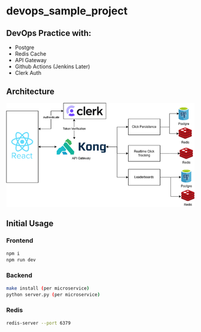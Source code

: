 # devops_sample_project
## DevOps Practice with:
- Postgre
- Redis Cache
- API Gateway
- Github Actions (Jenkins Later)
- Clerk Auth

## Architecture
 ![Architecture](assets/Architecture.drawio.png) 

## Initial Usage
### Frontend
```sh
npm i
npm run dev
```

### Backend
```sh
make install (per microservice)
python server.py (per microservice)
```

### Redis
```sh
redis-server --port 6379
```
